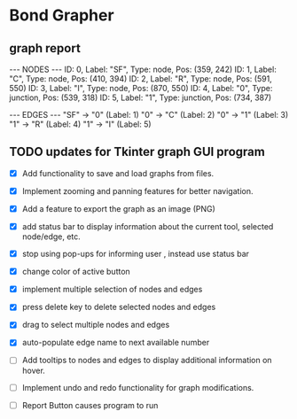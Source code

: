 # Bond Grapher

## graph report
--- NODES ---
ID: 0, Label: "SF", Type: node, Pos: (359, 242)
ID: 1, Label: "C", Type: node, Pos: (410, 394)
ID: 2, Label: "R", Type: node, Pos: (591, 550)
ID: 3, Label: "I", Type: node, Pos: (870, 550)
ID: 4, Label: "0", Type: junction, Pos: (539, 318)
ID: 5, Label: "1", Type: junction, Pos: (734, 387)

--- EDGES ---
"SF" -> "0" (Label: 1)
"0" -> "C" (Label: 2)
"0" -> "1" (Label: 3)
"1" -> "R" (Label: 4)
"1" -> "I" (Label: 5)

## TODO updates for Tkinter graph GUI program
- [x] Add functionality to save and load graphs from files.
- [x] Implement zooming and panning features for better navigation.
- [x] Add a feature to export the graph as an image (PNG)
- [x] add status bar to display information about the current tool, selected node/edge, etc.
- [x] stop using pop-ups for informing user , instead use status bar
- [x] change color of active button
- [x] implement multiple selection of nodes and edges
- [x] press delete key to delete selected nodes and edges
- [x] drag to select multiple nodes and edges
- [x] auto-populate edge name to next available number

- [ ] Add tooltips to nodes and edges to display additional information on hover.
- [ ] Implement undo and redo functionality for graph modifications.

- [ ] Report Button causes program to run